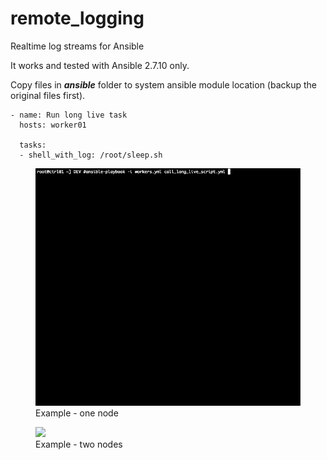 # remote_logging
Realtime log streams for Ansible

It works and tested with Ansible 2.7.10 only.

Copy files in _**ansible**_ folder to system ansible module location (backup the original files first).



```
- name: Run long live task
  hosts: worker01

  tasks:
  - shell_with_log: /root/sleep.sh
```



<figure>
  <img src="res/sleeper.gif"/>
  <figcaption>Example - one node</figcaption>
</figure>


<figure>
  <img src="res/two_nodes.gif"/>
  <figcaption>Example - two nodes</figcaption>
</figure>

